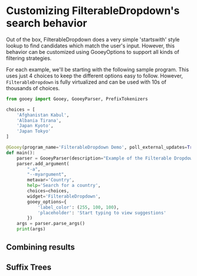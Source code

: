 # Customizing FilterableDropdown's search behavior


Out of the box, FilterableDropdown does a very simple 'startswith' style lookup to find candidates which match the user's input. However, this behavior can be customized using GooeyOptions to support all kinds of filtering strategies. 

For each example, we'll be starting with the following sample program. This uses just 4 choices to keep the different options easy to follow. However, `FilterableDropdown` is fully virtualized and can be used with 10s of thousands of choices. 


```python
from gooey import Gooey, GooeyParser, PrefixTokenizers

choices = [
    'Afghanistan Kabul',
    'Albania Tirana',
    'Japan Kyoto',
    'Japan Tokyo'
]

@Gooey(program_name='FilterableDropdown Demo', poll_external_updates=True)
def main():
    parser = GooeyParser(description="Example of the Filterable Dropdown")
    parser.add_argument(
        "-a",
        "--myargument",
        metavar='Country',
        help='Search for a country',
        choices=choices,
        widget='FilterableDropdown',
        gooey_options={
            'label_color': (255, 100, 100),
            'placeholder': 'Start typing to view suggestions'
        })
    args = parser.parse_args()
    print(args)
```






## Combining results 

## Suffix Trees
  

 
 

